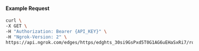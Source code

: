 <!-- Code generated for API Clients. DO NOT EDIT. -->

#### Example Request

```bash
curl \
-X GET \
-H "Authorization: Bearer {API_KEY}" \
-H "Ngrok-Version: 2" \
https://api.ngrok.com/edges/https/edghts_30si9GsPxd5T0G1AG6uEHaSxRi7/routes/edghtsrt_30si9HDaygRiqV9ncwMarSaYC4a/traffic_policy
```
